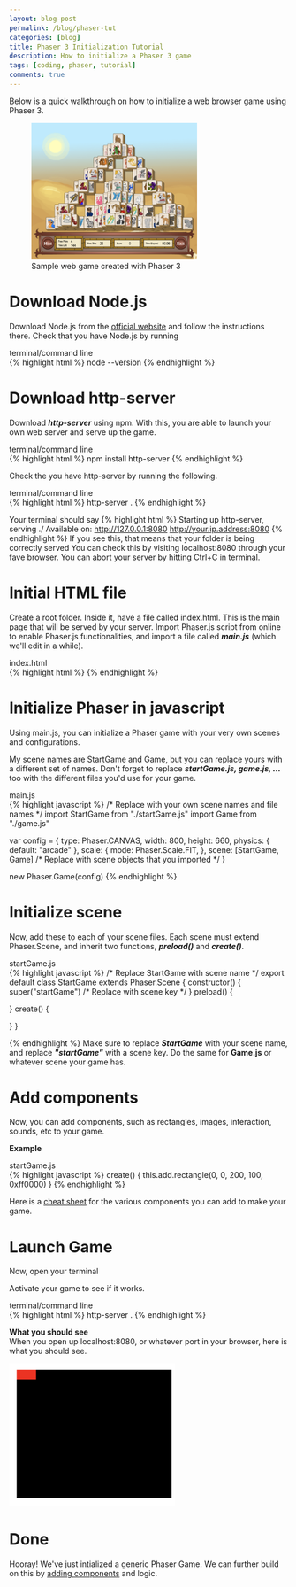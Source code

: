 ```yaml
---
layout: blog-post
permalink: /blog/phaser-tut
categories: [blog]
title: Phaser 3 Initialization Tutorial
description: How to initialize a Phaser 3 game
tags: [coding, phaser, tutorial]
comments: true
---
```


Below is a quick walkthrough on how to initialize a web browser game using Phaser 3.

<figure>
  
  <img src="/assets/images/bubbas-image.png" width="300px"/>
  <figcaption>
    Sample web game created with Phaser 3
  </figcaption>
</figure>

# Download Node.js

Download Node.js from the <a href="https://nodejs.org/en/">official website</a> and follow the instructions there. Check that you have Node.js by running 

<div class="blog-file-label">terminal/command line</div>
{% highlight html %}
node --version
{% endhighlight %}


# Download http-server

Download <b><i>http-server</i></b> using npm. With this, you are able to launch your own web server and serve up the game.

<div class="blog-file-label">terminal/command line</div>
{% highlight html %}
npm install http-server
{% endhighlight %}


Check the you have http-server by running the following.

<div class="blog-file-label">terminal/command line</div>
{% highlight html %}
http-server .
{% endhighlight %}

Your terminal should say
{% highlight html %}
Starting up http-server, serving ./
Available on:
  http://127.0.0.1:8080
  http://your.ip.address:8080
{% endhighlight %}
If you see this, that means that
your folder is being correctly served You can check this by visiting <span class="ib">localhost:8080</span> through your fave browser.
You can abort your server by hitting Ctrl+C in terminal.


# Initial HTML file

Create a root folder. Inside it, have a file called <span class="ib">index.html</span>. This is the main page that will be served by your server. Import <span class="ib">Phaser.js script</span> from online to enable Phaser.js functionalities, and import a file called <i><b>main.js</b></i> (which we'll edit in a while).

<div class="blog-file-label">index.html</div>
{% highlight html %}

<html>
  <head>
    <script src="https://cdn.jsdelivr.net/npm/phaser@3.18/dist/phaser-arcade-physics.min.js"></script>
  </head>
  <body>
      <script type="module" src="main.js"></script>
  </body>
</html> {% endhighlight %}

# Initialize Phaser in javascript

Using <span class="ib">main.js</span>, you can initialize a Phaser game with your very own scenes and configurations.


My scene names are <span class="ib">StartGame</span> and <span class="ib">Game</span>, but you can replace yours with a different set of names.
Don't forget to replace <i><b>startGame.js, game.js, ...</b></i> too with the different files you'd use for your game.


<div class="blog-file-label">main.js</div>
{% highlight javascript %}
/* Replace with your own scene names and file names */
import StartGame from "./startGame.js"
import Game from "./game.js"

var config = {
  type: Phaser.CANVAS,
  width: 800, 
  height: 660,
  physics: {
    default: "arcade"
  },
  scale: {
    mode: Phaser.Scale.FIT,
  },
  scene: [StartGame, Game] /* Replace with scene objects that you imported */
}

new Phaser.Game(config)
{% endhighlight %}


# Initialize scene

Now, add these to each of your scene files. Each scene must extend Phaser.Scene, and inherit two functions, <b><i>preload()</i></b> and <b><i>create()</i></b>.

<div class="blog-file-label">startGame.js</div>
{% highlight javascript %}
/* Replace StartGame with scene name */
export default class StartGame extends Phaser.Scene { 
  constructor() {
    super("startGame") /* Replace with scene key */
  }
  preload() {

  }
  create() {
    
  }
}


{% endhighlight %}
Make sure to replace <i><b>StartGame</b></i> with your scene name, and replace <i><b>"startGame"</b></i> with a scene key. Do the same for <b>Game.js</b> or whatever scene your game has.

# Add components
Now, you can add components, such as rectangles, images, interaction, sounds, etc to your game.
<br/>

<b>Example</b>
<div class="blog-file-label"> startGame.js</div>
{% highlight javascript %}
create() {
  this.add.rectangle(0, 0, 200, 100, 0xff0000)
}
{% endhighlight %}


Here is a <a href="/blog/phaser">cheat sheet</a> for the various components you can add to make your game.



# Launch Game
Now, open  your terminal
<br/>

Activate your game to see if it works.

<div class="blog-file-label">terminal/command line</div>
{% highlight html %}
http-server .
{% endhighlight %}

<b>What you should see</b>
<br/>
When you open up localhost:8080, or whatever port in your browser, here is what you should see.

<img src="/assets/images/blog/phaserRect.png" width="300px"/> 

# Done

Hooray! We've just intialized a generic Phaser Game. We can further build on this by <a href="/blog/phaser">adding components</a> and logic.
